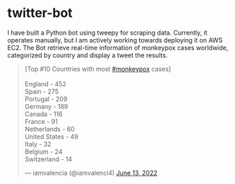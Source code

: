 # twitter-bot
I have built a Python bot using tweepy for scraping data. Currently, it operates manually, but I am actively working towards deploying it on AWS EC2. The Bot retrieve real-time information of monkeypox cases worldwide, categorized by country and display a tweet the results.
<blockquote class="twitter-tweet"><p lang="en" dir="ltr">[Top #10 Countries with most <a href="https://twitter.com/hashtag/monkeypox?src=hash&amp;ref_src=twsrc%5Etfw">#monkeypox</a> cases]<br><br>England - 452<br>Spain - 275<br>Portugal - 209<br>Germany - 189<br>Canada - 116<br>France - 91<br>Netherlands - 60<br>United States - 49<br>Italy - 32<br>Belgium - 24<br>Switzerland - 14</p>&mdash; iamvalencia (@iamvalenci4) <a href="https://twitter.com/iamvalenci4/status/1536414316651499520?ref_src=twsrc%5Etfw">June 13, 2022</a></blockquote>

